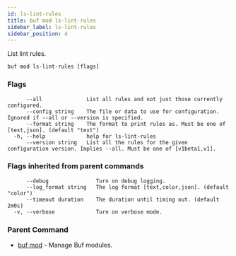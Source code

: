 ```yaml
---
id: ls-lint-rules
title: buf mod ls-lint-rules
sidebar_label: ls-lint-rules
sidebar_position: 4
---
```

List lint rules.

```
buf mod ls-lint-rules [flags]
```

### Flags

```
      --all              List all rules and not just those currently configured.
      --config string    The file or data to use for configuration. Ignored if --all or --version is specified.
      --format string    The format to print rules as. Must be one of [text,json]. (default "text")
  -h, --help             help for ls-lint-rules
      --version string   List all the rules for the given configuration version. Implies --all. Must be one of [v1beta1,v1].
```

### Flags inherited from parent commands

```
      --debug               Turn on debug logging.
      --log_format string   The log format [text,color,json]. (default "color")
      --timeout duration    The duration until timing out. (default 2m0s)
  -v, --verbose             Turn on verbose mode.
```

### Parent Command

* [buf mod](index)	 - Manage Buf modules.
